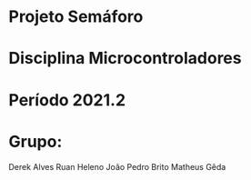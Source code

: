# Projeto Semáforo
# Disciplina Microcontroladores
# Período 2021.2
# Grupo:
Derek Alves
Ruan Heleno
João Pedro Brito
Matheus Gêda
